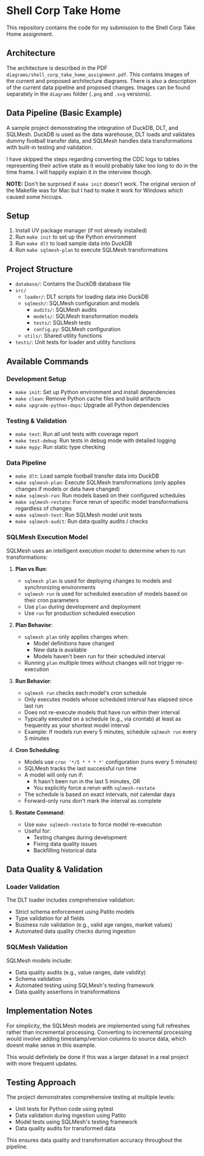 # Shell Corp Take Home

This repository contains the code for my submission to the Shell Corp Take Home assignment.

## Architecture

The architecture is described in the PDF `diagrams/shell_corp_take_home_assignment.pdf`. This contains images of the current and proposed architecture diagrams. There is also a description of the current data pipeline and proposed changes. Images can be found separately in the `diagrams` folder (`.png` and `.svg` versions).

## Data Pipeline (Basic Example)

A sample project demonstrating the integration of DuckDB, DLT, and SQLMesh. 
DuckDB is used as the data warehouse, DLT loads and validates dummy football transfer data, and SQLMesh handles data transformations with built-in testing and validation.

I have skipped the steps regarding converting the CDC logs to tables representing their active state as it would probably take too long to do in the time frame. I will happily explain it in the interview though.

**NOTE:** Don't be surprised if `make init` doesn't work. The original version of the Makefile was for Mac but I had to make it work for Windows which caused some hiccups.

## Setup

1. Install UV package manager (if not already installed)
2. Run `make init` to set up the Python environment
3. Run `make dlt` to load sample data into DuckDB
4. Run `make sqlmesh-plan` to execute SQLMesh transformations

## Project Structure

- `database/`: Contains the DuckDB database file
- `src/`
  - `loader/`: DLT scripts for loading data into DuckDB
  - `sqlmesh/`: SQLMesh configuration and models
    - `audits/`: SQLMesh audits
    - `models/`: SQLMesh transformation models
    - `tests/`: SQLMesh tests
    - `config.py`: SQLMesh configuration
  - `utils/`: Shared utility functions
- `tests/`: Unit tests for loader and utility functions

## Available Commands

### Development Setup
- `make init`: Set up Python environment and install dependencies
- `make clean`: Remove Python cache files and build artifacts
- `make upgrade-python-deps`: Upgrade all Python dependencies

### Testing & Validation
- `make test`: Run all unit tests with coverage report
- `make test-debug`: Run tests in debug mode with detailed logging
- `make mypy`: Run static type checking

### Data Pipeline
- `make dlt`: Load sample football transfer data into DuckDB
- `make sqlmesh-plan`: Execute SQLMesh transformations (only applies changes if models or data have changed)
- `make sqlmesh-run`: Run models based on their configured schedules
- `make sqlmesh-restate`: Force rerun of specific model transformations regardless of changes
- `make sqlmesh-test`: Run SQLMesh model unit tests
- `make sqlmesh-audit`: Run data quality audits / checks

### SQLMesh Execution Model

SQLMesh uses an intelligent execution model to determine when to run transformations:

1. **Plan vs Run**:
   - `sqlmesh plan` is used for deploying changes to models and synchronizing environments
   - `sqlmesh run` is used for scheduled execution of models based on their cron parameters
   - Use `plan` during development and deployment
   - Use `run` for production scheduled execution

2. **Plan Behavior**:
   - `sqlmesh plan` only applies changes when:
     - Model definitions have changed
     - New data is available
     - Models haven't been run for their scheduled interval
   - Running `plan` multiple times without changes will not trigger re-execution

3. **Run Behavior**:
   - `sqlmesh run` checks each model's cron schedule
   - Only executes models whose scheduled interval has elapsed since last run
   - Does not re-execute models that have run within their interval
   - Typically executed on a schedule (e.g., via crontab) at least as frequently as your shortest model interval
   - Example: If models run every 5 minutes, schedule `sqlmesh run` every 5 minutes

4. **Cron Scheduling**:
   - Models use `cron '*/5 * * * *'` configuration (runs every 5 minutes)
   - SQLMesh tracks the last successful run time
   - A model will only run if:
     - It hasn't been run in the last 5 minutes, OR
     - You explicitly force a rerun with `sqlmesh-restate`
   - The schedule is based on exact intervals, not calendar days
   - Forward-only runs don't mark the interval as complete

5. **Restate Command**:
   - Use `make sqlmesh-restate` to force model re-execution
   - Useful for:
     - Testing changes during development
     - Fixing data quality issues
     - Backfilling historical data

## Data Quality & Validation

### Loader Validation
The DLT loader includes comprehensive validation:
- Strict schema enforcement using Patito models
- Type validation for all fields
- Business rule validation (e.g., valid age ranges, market values)
- Automated data quality checks during ingestion

### SQLMesh Validation
SQLMesh models include:
- Data quality audits (e.g., value ranges, date validity)
- Schema validation
- Automated testing using SQLMesh's testing framework
- Data quality assertions in transformations

## Implementation Notes

For simplicity, the SQLMesh models are implemented using full refreshes rather than incremental processing. Converting to incremental processing would involve adding timestamp/version columns to source data, which doesnt make sense in this example.

This would definitely be done if this was a larger dataset in a real project with more frequent updates.

## Testing Approach

The project demonstrates comprehensive testing at multiple levels:
- Unit tests for Python code using pytest
- Data validation during ingestion using Patito
- Model tests using SQLMesh's testing framework
- Data quality audits for transformed data

This ensures data quality and transformation accuracy throughout the pipeline.
